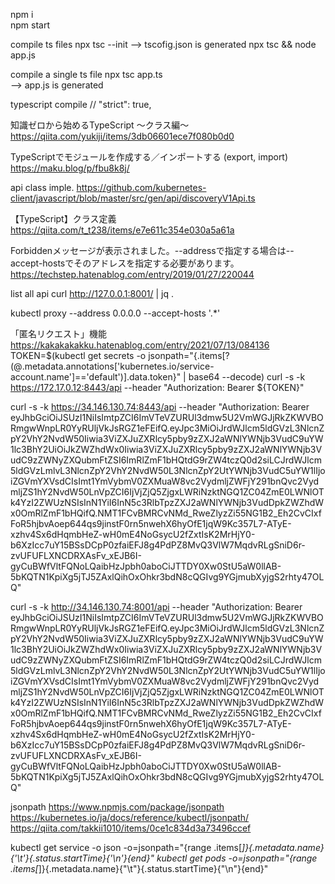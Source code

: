 npm i  
npm start  

compile ts files 
npx tsc --init
--> tscofig.json is generated
npx tsc && node app.js

compile a single ts file
npx tsc app.ts  
--> app.js is generated  

typescript compile
  // "strict": true,  

知識ゼロから始めるTypeScript 〜クラス編〜
https://qiita.com/yukiji/items/3db06601ece7f080b0d0

TypeScriptでモジュールを作成する／インポートする (export, import)
https://maku.blog/p/fbu8k8j/


api class imple.
https://github.com/kubernetes-client/javascript/blob/master/src/gen/api/discoveryV1Api.ts


【TypeScript】クラス定義
https://qiita.com/t_t238/items/e7e611c354e030a5a61a


Forbiddenメッセージが表示されました。--addressで指定する場合は--accept-hostsでそのアドレスを指定する必要があります。
https://techstep.hatenablog.com/entry/2019/01/27/220044

list all api
curl http://127.0.0.1:8001/ | jq .

kubectl proxy --address 0.0.0.0 --accept-hosts '.*'

「匿名リクエスト」機能
https://kakakakakku.hatenablog.com/entry/2021/07/13/084136
TOKEN=$(kubectl get secrets -o jsonpath="{.items[?(@.metadata.annotations['kubernetes\.io/service-account\.name']=='default')].data.token}" | base64 --decode)
curl -s -k https://172.17.0.12:8443/api --header "Authorization: Bearer ${TOKEN}"




curl -s -k https://34.146.130.74:8443/api --header "Authorization: Bearer eyJhbGciOiJSUzI1NiIsImtpZCI6ImVTeVZURUl3dmw5U2VmWGJjRkZKWVBORmgwWnpLR0YyRUljVkJsRGZ1eFEifQ.eyJpc3MiOiJrdWJlcm5ldGVzL3NlcnZpY2VhY2NvdW50Iiwia3ViZXJuZXRlcy5pby9zZXJ2aWNlYWNjb3VudC9uYW1lc3BhY2UiOiJkZWZhdWx0Iiwia3ViZXJuZXRlcy5pby9zZXJ2aWNlYWNjb3VudC9zZWNyZXQubmFtZSI6ImRlZmF1bHQtdG9rZW4tczQ0d2siLCJrdWJlcm5ldGVzLmlvL3NlcnZpY2VhY2NvdW50L3NlcnZpY2UtYWNjb3VudC5uYW1lIjoiZGVmYXVsdCIsImt1YmVybmV0ZXMuaW8vc2VydmljZWFjY291bnQvc2VydmljZS1hY2NvdW50LnVpZCI6IjVjZjQ5ZjgxLWRiNzktNGQ1ZC04ZmE0LWNlOTk4YzI2ZWUzNSIsInN1YiI6InN5c3RlbTpzZXJ2aWNlYWNjb3VudDpkZWZhdWx0OmRlZmF1bHQifQ.NMT1FCvBMRCvNMd_RweZlyzZi55NG1B2_Eh2CvCIxfFoR5hjbvAoep644qs9jinstF0rn5nwehX6hyOfE1jqW9Kc357L7-ATyE-xzhv4Sx6dHqmbHeZ-wH0mE4NoGsycU2fZxtIsK2MrHjY0-b6XzIcc7uY15BSsDCpP0zfaiEFJ8g4PdPZ8MvQ3VlW7MqdvRLgSniD6r-zvUFUFLXNCDRXAsFv_xEJB6I-gyCuBWfVltFQNoLQaibHzJpbh0aboCiJTTDY0Xw0StU5aW0llAB-5bKQTN1KpiXg5jTJ5ZAxlQihOxOhkr3bdN8cQGIvg9YGjmubXyjgS2rhty47OLQ"



curl -s -k http://34.146.130.74:8001/api --header "Authorization: Bearer eyJhbGciOiJSUzI1NiIsImtpZCI6ImVTeVZURUl3dmw5U2VmWGJjRkZKWVBORmgwWnpLR0YyRUljVkJsRGZ1eFEifQ.eyJpc3MiOiJrdWJlcm5ldGVzL3NlcnZpY2VhY2NvdW50Iiwia3ViZXJuZXRlcy5pby9zZXJ2aWNlYWNjb3VudC9uYW1lc3BhY2UiOiJkZWZhdWx0Iiwia3ViZXJuZXRlcy5pby9zZXJ2aWNlYWNjb3VudC9zZWNyZXQubmFtZSI6ImRlZmF1bHQtdG9rZW4tczQ0d2siLCJrdWJlcm5ldGVzLmlvL3NlcnZpY2VhY2NvdW50L3NlcnZpY2UtYWNjb3VudC5uYW1lIjoiZGVmYXVsdCIsImt1YmVybmV0ZXMuaW8vc2VydmljZWFjY291bnQvc2VydmljZS1hY2NvdW50LnVpZCI6IjVjZjQ5ZjgxLWRiNzktNGQ1ZC04ZmE0LWNlOTk4YzI2ZWUzNSIsInN1YiI6InN5c3RlbTpzZXJ2aWNlYWNjb3VudDpkZWZhdWx0OmRlZmF1bHQifQ.NMT1FCvBMRCvNMd_RweZlyzZi55NG1B2_Eh2CvCIxfFoR5hjbvAoep644qs9jinstF0rn5nwehX6hyOfE1jqW9Kc357L7-ATyE-xzhv4Sx6dHqmbHeZ-wH0mE4NoGsycU2fZxtIsK2MrHjY0-b6XzIcc7uY15BSsDCpP0zfaiEFJ8g4PdPZ8MvQ3VlW7MqdvRLgSniD6r-zvUFUFLXNCDRXAsFv_xEJB6I-gyCuBWfVltFQNoLQaibHzJpbh0aboCiJTTDY0Xw0StU5aW0llAB-5bKQTN1KpiXg5jTJ5ZAxlQihOxOhkr3bdN8cQGIvg9YGjmubXyjgS2rhty47OLQ"


jsonpath
https://www.npmjs.com/package/jsonpath
https://kubernetes.io/ja/docs/reference/kubectl/jsonpath/
https://qiita.com/takkii1010/items/0ce1c834d3a73496ccef

kubectl get service -o json -o=jsonpath="{range .items[*]}{.metadata.name}{'\t'}{.status.startTime}{'\n'}{end}"
kubectl get pods -o=jsonpath="{range .items[*]}{.metadata.name}{\"\t\"}{.status.startTime}{\"\n\"}{end}"
